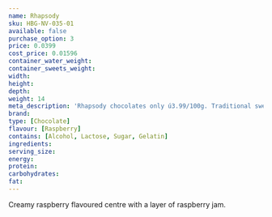 ```yaml
---
name: Rhapsody
sku: HBG-NV-035-01
available: false
purchase_option: 3
price: 0.0399
cost_price: 0.01596
container_water_weight: 
container_sweets_weight: 
width: 
height: 
depth: 
weight: 14
meta_description: 'Rhapsody chocolates only ú3.99/100g. Traditional sweets and more at Humbugs Confectionery Store. Specialists in satisfying your sweet tooth!'
brand: 
type: [Chocolate]
flavour: [Raspberry]
contains: [Alcohol, Lactose, Sugar, Gelatin]
ingredients: 
serving_size: 
energy: 
protein: 
carbohydrates: 
fat: 
---
```

Creamy raspberry flavoured centre with a layer of raspberry jam.